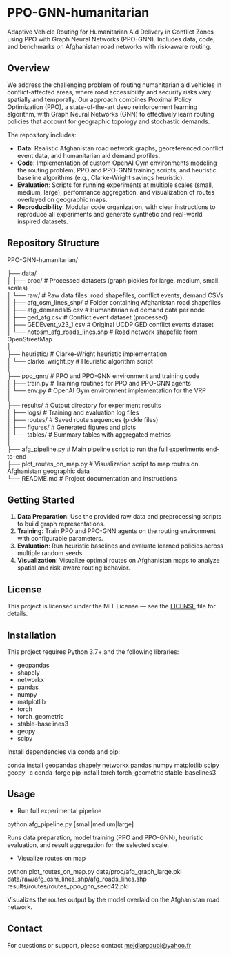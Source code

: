 # PPO-GNN-humanitarian
Adaptive Vehicle Routing for Humanitarian Aid Delivery in Conflict Zones using PPO with Graph Neural Networks (PPO-GNN). Includes data, code, and benchmarks on Afghanistan road networks with risk-aware routing.
## Overview

We address the challenging problem of routing humanitarian aid vehicles in conflict-affected areas, where road accessibility and security risks vary spatially and temporally. Our approach combines Proximal Policy Optimization (PPO), a state-of-the-art deep reinforcement learning algorithm, with Graph Neural Networks (GNN) to effectively learn routing policies that account for geographic topology and stochastic demands.

The repository includes:

- **Data**: Realistic Afghanistan road network graphs, georeferenced conflict event data, and humanitarian aid demand profiles.
- **Code**: Implementation of custom OpenAI Gym environments modeling the routing problem, PPO and PPO-GNN training scripts, and heuristic baseline algorithms (e.g., Clarke-Wright savings heuristic).
- **Evaluation**: Scripts for running experiments at multiple scales (small, medium, large), performance aggregation, and visualization of routes overlayed on geographic maps.
- **Reproducibility**: Modular code organization, with clear instructions to reproduce all experiments and generate synthetic and real-world inspired datasets.

## Repository Structure
PPO-GNN-humanitarian/

├── data/  
│   ├── proc/                   # Processed datasets (graph pickles for large, medium, small scales)  
│   └── raw/                    # Raw data files: road shapefiles, conflict events, demand CSVs  
│       ├── afg_osm_lines_shp/  # Folder containing Afghanistan road shapefiles  
│       ├── afg_demands15.csv   # Humanitarian aid demand data per node  
│       ├── ged_afg.csv         # Conflict event dataset (processed)  
│       ├── GEDEvent_v23_1.csv  # Original UCDP GED conflict events dataset  
│       └── hotosm_afg_roads_lines.shp  # Road network shapefile from OpenStreetMap  
│  
├── heuristic/                  # Clarke-Wright heuristic implementation  
│   └── clarke_wright.py        # Heuristic algorithm script  
│  
├── ppo_gnn/                    # PPO and PPO-GNN environment and training code  
│   ├── train.py                # Training routines for PPO and PPO-GNN agents  
│   └── env.py                  # OpenAI Gym environment implementation for the VRP  
│  
├── results/                    # Output directory for experiment results  
│   ├── logs/                   # Training and evaluation log files  
│   ├── routes/                 # Saved route sequences (pickle files)  
│   ├── figures/                # Generated figures and plots  
│   └── tables/                 # Summary tables with aggregated metrics  
│  
├── afg_pipeline.py             # Main pipeline script to run the full experiments end-to-end  
├── plot_routes_on_map.py       # Visualization script to map routes on Afghanistan geographic data  
└── README.md                   # Project documentation and instructions   

## Getting Started

1. **Data Preparation**: Use the provided raw data and preprocessing scripts to build graph representations.
2. **Training**: Train PPO and PPO-GNN agents on the routing environment with configurable parameters.
3. **Evaluation**: Run heuristic baselines and evaluate learned policies across multiple random seeds.
4. **Visualization**: Visualize optimal routes on Afghanistan maps to analyze spatial and risk-aware routing behavior.

## License

This project is licensed under the MIT License — see the [LICENSE](LICENSE) file for details.

## Installation

This project requires Python 3.7+ and the following libraries:

- geopandas
- shapely
- networkx
- pandas
- numpy
- matplotlib
- torch
- torch_geometric
- stable-baselines3
- geopy
- scipy

Install dependencies via conda and pip:

conda install geopandas shapely networkx pandas numpy matplotlib scipy geopy -c conda-forge
pip install torch torch_geometric stable-baselines3

## Usage
- Run full experimental pipeline  

python afg_pipeline.py [small|medium|large]  

Runs data preparation, model training (PPO and PPO-GNN), heuristic evaluation, and result aggregation for the selected scale.  

- Visualize routes on map  

python plot_routes_on_map.py data/proc/afg_graph_large.pkl data/raw/afg_osm_lines_shp/afg_roads_lines.shp results/routes/routes_ppo_gnn_seed42.pkl  

Visualizes the routes output by the model overlaid on the Afghanistan road network.

## Contact
For questions or support, please contact mejdiargoubi@yahoo.fr

